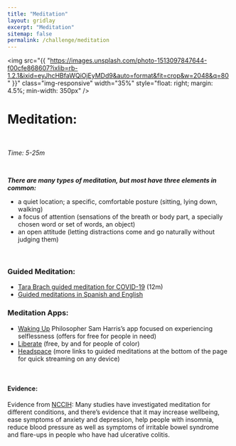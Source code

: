 ```yaml
---
title: "Meditation"
layout: gridlay
excerpt: "Meditation"
sitemap: false
permalink: /challenge/meditation
---
```



<img src="{{ "https://images.unsplash.com/photo-1513097847644-f00cfe868607?ixlib=rb-1.2.1&ixid=eyJhcHBfaWQiOjEyMDd9&auto=format&fit=crop&w=2048&q=80" }}" class="img-responsive" width="35%" style="float: right; margin: 4.5%; min-width: 350px" />


# Meditation: 

&nbsp;

*Time: 5-25m*

&nbsp;

***There are many types of meditation, but most have three elements in common:***
- a quiet location; a specific, comfortable posture (sitting, lying down, walking)
- a focus of attention (sensations of the breath or body part, a specially chosen word or set of words, an object)
- an open attitude (letting distractions come and go naturally without judging them)

&nbsp;
&nbsp;
&nbsp;

### Guided Meditation:
- <a href="https://www.youtube.com/watch?v=5Bg3F214cFI" target="_blank">Tara Brach guided meditation for COVID-19</a> (12m)
- <a href="https://www.uclahealth.org/marc/mindful-meditations" target="_blank">Guided meditations in Spanish and English</a>

### Meditation Apps:
- <a href="https://wakingup.com/" target="_blank">Waking Up</a> Philosopher Sam Harris’s app focused on experiencing selflessness (offers for free for people in need)
- <a href="https://liberatemeditation.com/" target="_blank">Liberate</a> (free, by and for people of color)
- <a href="https://www.headspace.com/meditation/guided-meditation" target="_blank">Headspace</a> (more links to guided meditations at the bottom of the page for quick streaming on any device)

&nbsp;
&nbsp;
&nbsp;

#### Evidence: 
Evidence from <a href="https://www.nccih.nih.gov/health/meditation-in-depth" target="_blank">NCCIH</a>: Many studies have investigated meditation for different conditions, and there’s evidence that it may increase wellbeing, ease symptoms of anxiety and depression, help people with insomnia, reduce blood pressure as well as symptoms of irritable bowel syndrome and flare-ups in people who have had ulcerative colitis.  



&nbsp;
&nbsp;

